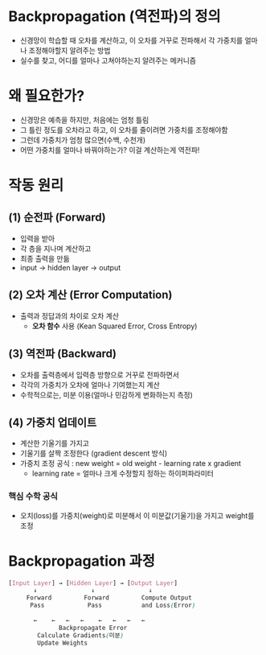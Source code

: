 # Backpropagation (역전파)의 정의

- 신경망이 학습할 때 오차를 계산하고, 이 오차를 거꾸로 전파해서 각 가중치를 얼마나 조정해야할지 알려주는 방법
- 실수를 찾고, 어디를 얼마나 고쳐야하는지 알려주는 메커니즘

# 왜 필요한가?

- 신경망은 예측을 하지만, 처음에는 엄청 틀림
- 그 틀린 정도를 오차라고 하고, 이 오차를 줄이려면 가중치를 조정해야함
- 그런데 가중치가 엄청 많으면(수백, 수천개)
- 어떤 가중치를 얼마나 바꿔야하는가? 이걸 계산하는게 역전파!

# 작동 원리

## (1) 순전파 (Forward)

- 입력을 받아
- 각 층을 지나며 계산하고
- 최종 출력을 만듦
- input -> hidden layer -> output

## (2) 오차 계산 (Error Computation)

- 출력과 정답과의 차이로 오차 계산
    - **오차 함수** 사용 (Kean Squared Error, Cross Entropy)

## (3) 역전파 (Backward)

- 오차를 출력층에서 입력층 방향으로 거꾸로 전파하면서
- 각각의 가중치가 오차에 얼마나 기여했는지 계산
- 수학적으로는, 미분 이용(얼마나 민감하게 변화하는지 측정)

## (4) 가중치 업데이트

- 계산한 기울기를 가지고
- 기울기를 살짝 조정한다 (gradient descent 방식)
- 가중치 조정 공식 : new weight = old weight - learning rate x gradient
    - learning rate = 얼마나 크게 수정할지 정하는 하이퍼파라미터

### 핵심 수학 공식

- 오치(loss)를 가중치(weight)로 미분해서 이 미분값(기울기)을 가지고 weight를 조정

# Backpropagation 과정

```scss
[Input Layer] → [Hidden Layer] → [Output Layer]
       ↓               ↓               ↓
     Forward         Forward         Compute Output
      Pass            Pass           and Loss(Error)
  
       ←    ←   ←   ←    ←   ←   ←   ←  
              Backpropagate Error
        Calculate Gradients(미분)
        Update Weights
```

